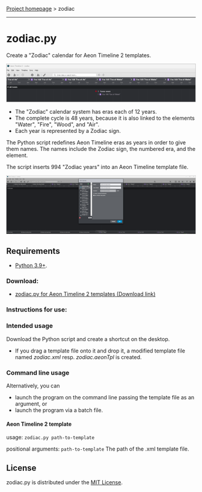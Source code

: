 [Project homepage](..) > zodiac

------------------------------------------------------------------

# zodiac.py

Create a "Zodiac" calendar for Aeon Timeline 2 templates.

![Screenshot](Screenshots/zodiac01.png)

- The "Zodiac" calendar system has eras each of 12 years. 
- The complete cycle is 48 years, because it is also linked to the elements "Water", "Fire", "Wood", and "Air".
- Each year is represented by a Zodiac sign.

The Python script redefines Aeon Timeline eras as years in order to give them names.
The names include the Zodiac sign, the numbered era, and the element.

The script inserts 994 "Zodiac years" into an Aeon Timeline template file. 

![Screenshot](Screenshots/zodiac02.png)

## Requirements

- [Python 3.9+](https://www.python.org). 

### Download:

- [zodiac.py for Aeon Timeline 2 templates (Download link)](https://raw.githubusercontent.com/peter88213/paeon/main/src/zodiac.py)


### Instructions for use:

### Intended usage

Download the Python script and create a shortcut on the desktop. 
- If you drag a template file onto it and drop it, a modified template file
named *zodiac.xml* resp. *zodiac.aeonTpl* is created. 

### Command line usage

Alternatively, you can

- launch the program on the command line passing the template file as an argument, or
- launch the program via a batch file.

#### Aeon Timeline 2 template

usage: `zodiac.py path-to-template`

positional arguments:
  `path-to-template`  The path of the .xml template file.


## License

zodiac.py is distributed under the [MIT License](http://www.opensource.org/licenses/mit-license.php).
